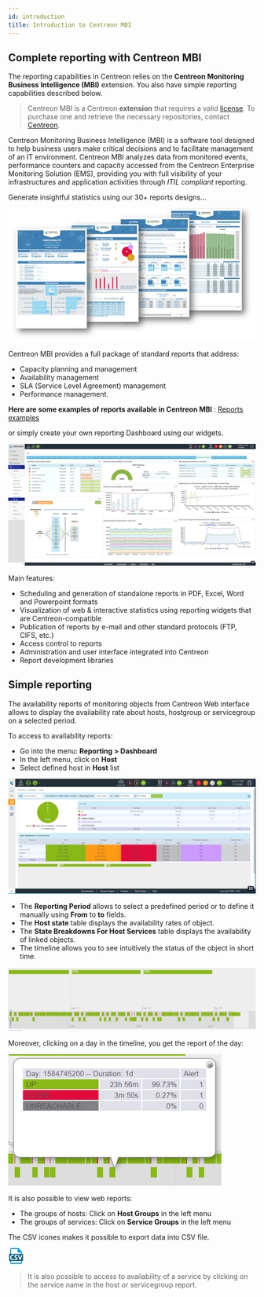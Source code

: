 ```yaml
---
id: introduction
title: Introduction to Centreon MBI
---
```


## Complete reporting with Centreon MBI

The reporting capabilities in Centreon relies on the **Centreon Monitoring Business Intelligence (MBI)** extension.
You also have simple reporting capabilities described below.

> Centreon MBI is a Centreon **extension** that requires a valid [license](../administration/licenses). To
> purchase one and retrieve the necessary repositories, contact
> [Centreon](mailto:sales@centreon.com).

Centreon Monitoring Business Intelligence (MBI) is a software tool
designed to help business users make critical decisions and to
facilitate management of an IT environment. Centreon MBI analyzes data
from monitored events, performance counters and capacity accessed from
the Centreon Enterprise Monitoring Solution (EMS), providing you with
full visibility of your infrastructures and application activities
through *ITIL compliant* reporting.


Generate insightful statistics using our 30+ reports designs\...

![image](../assets/reporting/first_page.png)

Centreon MBI provides a full package of standard reports that address:

-   Capacity planning and management
-   Availability management
-   SLA (Service Level Agreement) management
-   Performance management.

**Here are some examples of reports available in Centreon MBI** : [Reports examples](../assets/reporting/Centreon-MBI-Samples-of-Reports.pdf)

or simply create your own reporting Dashboard using our widgets.

![image](../assets/reporting/dashboard.png)

Main features:

-   Scheduling and generation of standalone reports in PDF, Excel, Word
    and Powerpoint formats
-   Visualization of web & interactive statistics using reporting
    widgets that are Centreon-compatible
-   Publication of reports by e-mail and other standard protocols (FTP,
    CIFS, etc.)
-   Access control to reports
-   Administration and user interface integrated into Centreon
-   Report development libraries

## Simple reporting

The availability reports of monitoring objects from Centreon Web interface allows
to display the availability rate about hosts, hostgroup or servicegroup on a selected period.

To access to availability reports:

- Go into the menu: **Reporting > Dashboard**
- In the left menu, click on **Host**
- Select defined host in **Host** list

![image](../assets/reporting/os-reporting/os-host-reporting.png)

- The **Reporting Period** allows to select a predefined period or to define it manually using **From** to **to** fields.
- The **Host state** table displays the availability rates of object.
- The **State Breakdowns For Host Services** table displays the availability of linked objects.
- The timeline allows you to see intuitively the status of the object in short time.

![image](../assets/reporting/os-reporting/os-host-timeline.png)

Moreover, clicking on a day in the timeline, you get the report of the day:

![image](../assets/reporting/os-reporting/os-host-tooltip.png)

It is also possible to view web reports:

* The groups of hosts: Click on **Host Groups** in the left menu
* The groups of services: Click on **Service Groups** in the left menu

The CSV icones makes it possible to export data into CSV file.

![image](../assets/reporting/os-reporting/os-csv.png)

> It is also possible to access to availability of a service by clicking on the service name in the host or servicegroup report.